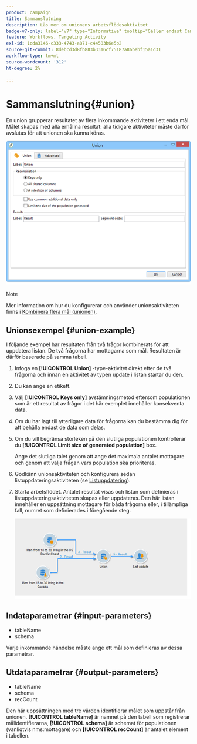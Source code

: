 ```yaml
---
product: campaign
title: Sammanslutning
description: Läs mer om unionens arbetsflödesaktivitet
badge-v7-only: label="v7" type="Informative" tooltip="Gäller endast Campaign Classic v7"
feature: Workflows, Targeting Activity
exl-id: 1cda3146-c333-4743-a871-c44583b6e5b2
source-git-commit: 8debcd3d8fb883b3316cf75187a86bebf15a1d31
workflow-type: tm+mt
source-wordcount: '312'
ht-degree: 2%

---
```


# Sammanslutning{#union}



En union grupperar resultatet av flera inkommande aktiviteter i ett enda mål. Målet skapas med alla erhållna resultat: alla tidigare aktiviteter måste därför avslutas för att unionen ska kunna köras.

![](assets/s_user_segmentation_union.png)

>[!NOTE]
>
>Mer information om hur du konfigurerar och använder unionsaktiviteten finns i [Kombinera flera mål (unionen)](targeting-data.md#combining-several-targets--union-).

## Unionsexempel {#union-example}

I följande exempel har resultaten från två frågor kombinerats för att uppdatera listan. De två frågorna har mottagarna som mål. Resultaten är därför baserade på samma tabell.

1. Infoga en **[!UICONTROL Union]** -type-aktivitet direkt efter de två frågorna och innan en aktivitet av typen update i listan startar du den.
1. Du kan ange en etikett.
1. Välj **[!UICONTROL Keys only]** avstämningsmetod eftersom populationen som är ett resultat av frågor i det här exemplet innehåller konsekventa data.
1. Om du har lagt till ytterligare data för frågorna kan du bestämma dig för att behålla endast de data som delas.
1. Om du vill begränsa storleken på den slutliga populationen kontrollerar du **[!UICONTROL Limit size of generated population]** box.

   Ange det slutliga talet genom att ange det maximala antalet mottagare och genom att välja frågan vars population ska prioriteras.

1. Godkänn unionsaktiviteten och konfigurera sedan listuppdateringsaktiviteten (se [Listuppdatering](list-update.md)).
1. Starta arbetsflödet. Antalet resultat visas och listan som definieras i listuppdateringsaktiviteten skapas eller uppdateras. Den här listan innehåller en uppsättning mottagare för båda frågorna eller, i tillämpliga fall, numret som definierades i föregående steg.

   ![](assets/union_example.png)

## Indataparametrar {#input-parameters}

* tableName
* schema

Varje inkommande händelse måste ange ett mål som definieras av dessa parametrar.

## Utdataparametrar {#output-parameters}

* tableName
* schema
* recCount

Den här uppsättningen med tre värden identifierar målet som uppstår från unionen. **[!UICONTROL tableName]** är namnet på den tabell som registrerar målidentifierarna, **[!UICONTROL schema]** är schemat för populationen (vanligtvis nms:mottagare) och **[!UICONTROL recCount]** är antalet element i tabellen.
